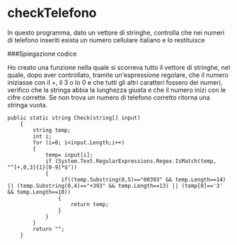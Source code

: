 # checkTelefono

In questo programma, dato un vettore di stringhe, controlla che nei numeri di telefono inseriti esista un numero cellulare italiano e lo restituisce

###Spiegazione codice

Ho creato una funzione nella quale  si scorreva tutto il vettore di stringhe, nel quale, dopo aver controllato, tramite un'espressione regolare, che il numero iniziasse con il +, il 3 o lo 0 e che tutti gli altri caratteri 
fossero dei numeri, verifico che la stringa abbia la lunghezza giusta e che il numero inizi con le cifre corrette. Se non trova un numero di telefono corretto ritorna una stringa vuota.
```
public static string Check(string[] input)
    {
        string temp;
        int i;
        for (i=0; i<input.Length;i++)
        {
            temp= input[i];
            if (System.Text.RegularExpressions.Regex.IsMatch(temp, "^[+,0,3]{1}[0-9]*$"))
            {
                 if((temp.Substring(0,5)=="00393" && temp.Length==14) || (temp.Substring(0,4)=="+393" && temp.Length==13) || (temp[0]=='3' && temp.Length==10))
                {
                    return temp;
                }
            }  
        }
        return "";
    }
``` 
